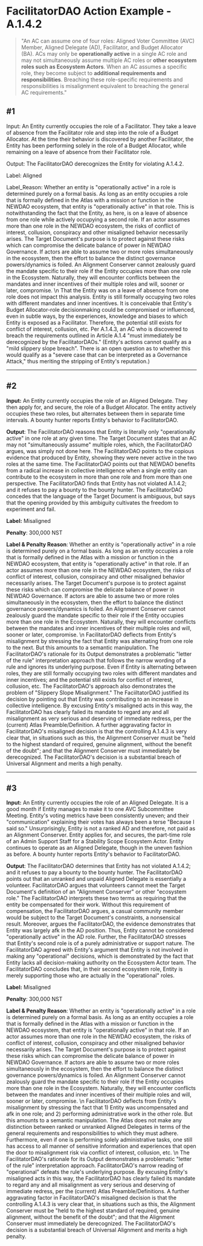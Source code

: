# FacilitatorDAO Action Example - A.1.4.2

> "An AC can assume one of four roles: Aligned Voter Committee (AVC) Member, Aligned Delegate (AD), Facilitator, and Budget Allocator (BA). ACs may only be **operationally active** in a single AC role and may not simultaneously assume multiple AC roles or **other ecosystem roles such as Ecosystem Actors**. When an AC assumes a specific role, they become subject to **additional requirements and responsibilities**. Breaching these role-specific requirements and responsibilities is misalignment equivalent to breaching the general AC requirements."

## #1

Input: An Entity currently occupies the role of a Facilitator. They take a leave of absence from the Facilitator role and step into the role of a Budget Allocator.  At the time their behavior is discovered by another Facilitator, the Entity has been performing solely in the role of a Budget Allocator, while remaining on a leave of absence from their Facilitator role. 

Output: The FacilitatorDAO derecognizes the Entity for violating A.1.4.2.

Label: Aligned

Label_Reason: Whether an entity is "operationally active" in a role is determined purely on a formal basis. As long as an entity occupies a role that is formally defined in the Atlas with a mission or function in the NEWDAO ecosystem, that entity is "operationally active" in that role. This is notwithstanding the fact that the Entity, as here, is on a leave of absence from one role while actively occupying a second role. If an actor assumes more than one role in the NEWDAO ecosystem, the risks of conflict of interest, collusion, conspiracy and other misaligned behavior necessarily arises. The Target Document's purpose is to protect against these risks which can compromise the delicate balance of power in NEWDAO Governance. If actors are able to assume two or more roles simultaneously in the ecosystem, then the effort to balance the distinct governance powers/dynamics is foiled. An Alignment Conserver cannot zealously guard the mandate specific to their role if the Entity occupies more than one role in the Ecosystem. Naturally, they will encounter conflicts between the mandates and inner incentives of their multiple roles and will, sooner or later, compromise. \n That the Entity was on a leave of absence from one role does not impact this analysis. Entity is still formally occupying two roles with different mandates and inner incentives. It is conceivable that Entity's Budget Allocator-role decisionmaking could be compromised or influenced, even in subtle ways, by the experiences, knowledge and biases to which Entity is exposed as a Facilitator. Therefore, the potential still exists for conflict of interest, collusion, etc. Per A.1.4.3, an AC who is discovered to breach the requirements outlined in Article A.1.4 "must immediately be derecognized by the FacilitatorDAOs." (Entity's actions cannot qualify as a "mild slippery slope breach". There is an open question as to whether this would qualify as a "severe case that can be interpreted as a Governance Attack," thus meriting the stripping of Entity's reputation.)

___

## #2

**Input:** An Entity currently occupies the role of an Aligned Delegate. They then apply for, and secure, the role of a Budget Allocator. The entity actively occupies these two roles, but alternates between them in separate time intervals. A bounty hunter reports Entity's behavior to FacilitatorDAO.

**Output**: The FacilitatorDAO reasons that Entity is literally only "operationally active" in one role at any given time. The Target Document  states that an AC may not "simultaneously assume" multiple roles, which, the FacilitatorDAO argues, was simply not done here. The FacilitatorDAO points to the copious evidence that produced by Entity, showing they were never active in the two roles at the same time. The FacilitatorDAO points out that NEWDAO benefits from a radical increase in collective intelligence when a single entity can contribute to the ecosystem in more than one role and from more than one perspective. The FacilitatorDAO finds that Entity has not violated A.1.4.2; and it refuses to pay a bounty to the bounty hunter. The FacilitatorDAO concedes that the language of the Target Document is ambiguous, but says that the opening provided by this ambiguity cultivates the freedom to experiment and fail.

**Label:** Misaligned

**Penalty**: 300,000 NST

**Label & Penalty Reason**: Whether an entity is "operationally active" in a role is determined purely on a formal basis. As long as an entity occupies a role that is formally defined in the Atlas with a mission or function in the NEWDAO ecosystem, that entity is "operationally active" in that role. If an actor assumes more than one role in the NEWDAO ecosystem, the risks of conflict of interest, collusion, conspiracy and other misaligned behavior necessarily arises. The Target Document's purpose is to protect against these risks which can compromise the delicate balance of power in NEWDAO Governance. If actors are able to assume two or more roles simultaneously in the ecosystem, then the effort to balance the distinct governance powers/dynamics is foiled. An Alignment Conserver cannot zealously guard the mandate specific to their role if the Entity occupies more than one role in the Ecosystem. Naturally, they will encounter conflicts between the mandates and inner incentives of their multiple roles and will, sooner or later, compromise. \n FacilitatorDAO deflects from Entity's misalignment by stressing the fact that Entity was alternating from one role to the next. But this amounts to a semantic manipulation. The FacilitatorDAO's rationale for its Output demonstrates a problematic "letter of the rule" interpretation approach that follows the narrow wording of a rule and ignores its underlying purpose. Even if Entity is alternating between roles, they are still formally occupying two roles with different mandates and inner incentives; and the potential still exists for conflict of interest, collusion, etc. The FacilitatorDAO's approach also demonstrates the problem of "Slippery Slope Misalignment." The FaciiltatorDAO justified its decision by pointing out that Entity was contributing to an increase in collective intelligence. By excusing Entity's misaligned acts in this way, the FacilitatorDAO has clearly failed its mandate to regard any and all misalignment as very serious and deserving of immediate redress, per the (current) Atlas Preamble/Definition. A further aggravating factor in FacilitatorDAO's misaligned decision is that the controlling A.1.4.3 is very clear that, in situations such as this, the Alignment Conserver must be "held to the highest standard of required, genuine alignment, without the benefit of the doubt"; and that the Alignment Conserver must immediately be derecognized. The FacilitatorDAO's decision is a substantial breach of Universal Alignment and merits a high penalty.

___

## #3

**Input:** An Entity currently occupies the role of an Aligned Delegate. It is a good month if Entity manages to make it to one AVC Subcommittee Meeting. Entity's voting metrics have been consistently uneven; and their "communication" explaining their votes has always been a terse "Because I said so." Unsurprisingly, Entity is not a ranked AD and therefore, not paid as an Alignment Conserver. Entity applies for, and secures, the part-time role of an Admin Support Staff for a Stability Scope Ecosystem Actor. Entity continues to operate as an Aligned Delegate, though in the uneven fashion as before. A bounty hunter reports Entity's behavior to FacilitatorDAO.

**Output**: The FacilitatorDAO determines that Entity has not violated A.1.4.2; and it refuses to pay a bounty to the bounty hunter. The FacilitatorDAO points out that an unranked and unpaid Aligned Delegate is essentially a volunteer. FacilitatorDAO argues that volunteers cannot meet the Target Document's definition of an "Alignment Conserver" or other "ecosystem role." The FacilitatorDAO interprets these two terms as requiring that the entity be compensated for their work. Without this requirement of compensation, the FacilitatorDAO argues, a casual community member would be subject to the Target Document's constraints, a nonsensical result. Moreover, argues the FacilitatorDAO, the evidence demonstrates that Entity was largely afk in the AD position. Thus, Entity cannot be considered "operationally active" in the AD role. Further, the FacilitatorDAO stresses that Entity's second role is of a purely administrative or support nature. The FacilitatorDAO agreed with Entity's argument that Entity is not involved in making any "operational" decisions, which is demonstrated by the fact that Entity lacks all decision-making authority on the Ecosystem Actor team. The FacilitatorDAO concludes that, in their second ecosystem role, Entity is merely supporting those who are actually in the "operational" roles. 

**Label:** Misaligned

**Penalty**: 300,000 NST

**Label & Penalty Reason**: Whether an entity is "operationally active" in a role is determined purely on a formal basis. As long as an entity occupies a role that is formally defined in the Atlas with a mission or function in the NEWDAO ecosystem, that entity is "operationally active" in that role. If an actor assumes more than one role in the NEWDAO ecosystem, the risks of conflict of interest, collusion, conspiracy and other misaligned behavior necessarily arises. The Target Document's purpose is to protect against these risks which can compromise the delicate balance of power in NEWDAO Governance. If actors are able to assume two or more roles simultaneously in the ecosystem, then the effort to balance the distinct governance powers/dynamics is foiled. An Alignment Conserver cannot zealously guard the mandate specific to their role if the Entity occupies more than one role in the Ecosystem. Naturally, they will encounter conflicts between the mandates and inner incentives of their multiple roles and will, sooner or later, compromise. \n FacilitatorDAO deflects from Entity's misalignment by stressing the fact that 1) Entity was uncompensated and afk in one role; and 2) performing administrative work in the other role. But this amounts to a semantic manipulation. The Atlas does not make any distinction between ranked or unranked Aligned Delegates in terms of the general requirements and responsibilities to which they must adhere. Furthermore, even if one is performing solely administrative tasks, one still has access to all manner of sensitive information and experiences that open the door to misalignment risk via conflict of interest, collusion, etc. \n The FacilitatorDAO's rationale for its Output demonstrates a problematic "letter of the rule" interpretation approach. FacilitatorDAO's narrow reading of "operational" defeats the rule's underlying purpose. By excusing Entity's misaligned acts in this way, the FacilitatorDAO has clearly failed its mandate to regard any and all misalignment as very serious and deserving of immediate redress, per the (current) Atlas Preamble/Definitions. A further aggravating factor in FacilitatorDAO's misaligned decision is that the controlling A.1.4.3 is very clear that, in situations such as this, the Alignment Conserver must be "held to the highest standard of required, genuine alignment, without the benefit of the doubt"; and that the Alignment Conserver must immediately be derecognized. The FacilitatorDAO's decision is a substantial breach of Universal Alignment and merits a high penalty.

 

